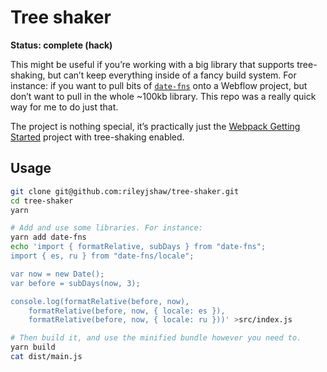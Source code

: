 # Tree shaker

**Status: complete (hack)**

This might be useful if you’re working with a big library that supports tree-shaking, but can’t keep everything inside of a fancy build system. For instance: if you want to pull bits of [`date-fns`](https://www.npmjs.com/package/date-fns) onto a Webflow project, but don’t want to pull in the whole ~100kb library. This repo was a really quick way for me to do just that.

The project is nothing special, it’s practically just the [Webpack Getting Started](https://webpack.js.org/guides/getting-started/) project with tree-shaking enabled.

## Usage

```sh
git clone git@github.com:rileyjshaw/tree-shaker.git
cd tree-shaker
yarn

# Add and use some libraries. For instance:
yarn add date-fns
echo 'import { formatRelative, subDays } from "date-fns";
import { es, ru } from "date-fns/locale";

var now = new Date();
var before = subDays(now, 3);

console.log(formatRelative(before, now),
	formatRelative(before, now, { locale: es }),
	formatRelative(before, now, { locale: ru }))' >src/index.js

# Then build it, and use the minified bundle however you need to.
yarn build
cat dist/main.js
```
